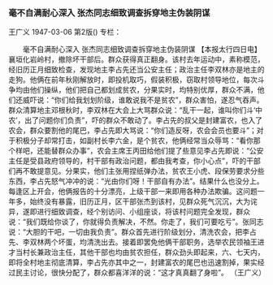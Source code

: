 ### 毫不自满耐心深入  张杰同志细致调查拆穿地主伪装阴谋
王广义
1947-03-06
第2版()
专栏：

　　毫不自满耐心深入
    张杰同志细致调查拆穿地主伪装阴谋
    【本报太行四日电】襄垣化岩岭村，撤除坏干部后。群众获得真正翻身。该村去年运动中，素称模范，经旧历正月细致检查，发现地主李占先还当公安主任；政治主任李双林亦是地主的走狗。他俩在前年秋刚解放时，即投机取巧，假装积极，窃取村领导地位，每次斗争均由他们操纵，他们把自己都划成贫农，分果实时，均特别优厚，群众不满，他们还威吓说：“你们给我划划阶级，谁敢说我不是贫农”，群众害怕，遂忍气吞声。群众清算地主邓根秋时，李双林在大会上大骂群众说：“乱干一起，谁叫你们斗‘中农’，出了问题你们负责”，吓的群众不敢动了。李占先的叔父是封建富农，也入了农会，群众要割他的尾巴，李占先即大骂说：“你们造反呀，农会会员也要斗”；对于积极分子却常打击，如副村长李六金，是个贫农，他俩经常当众辱骂：“看你那个样吧，还能替群众办事”，农会主席王丙田给他们提了些意见李占先即说：“公安主任是受县政府领导的，村干部有政治问题，都由我考查，你小心点”，吓的干部们再不敢提意见。分果实，他们主张用捏纸弹办法，贫农王小虎、段保劳要求分些东西，李占先怒气冲冲的说：“光由你们呀！干部自有办法”。结果什么也没分上。每逢区上开会，他俩报告的十分漂亮，上级干部一来即用各种办法欺骗。这问题一年多，始终没有暴露，旧历正月，区干部张杰到该村，见群众死气沉沉，大为诧异，遂即进行细致调查，经个别访问、小组座谈，将该村问题完全发现，群众说：“我们既给你谈了，你就得负责解决，不然。你走了，我们可要吃亏”。张同志说：“大胆的干吧，一切由我负责”。群众首先进行阶级划分，清洗农会，把李占先、李双林两个坏蛋，均清洗出去。接着即罢免他俩干部职务，选举农民领袖王进才当村长兼政治主任，其他干部也均由贫农担任，群众劲头即起来，六、七天内，即将全村地主彻底清算，李占先亦其中之一，封建富农的尾巴也迅速割掉，果实经过民主讨论，很快分配了，群众都喜洋洋的说：“这才真真翻了身啦”。
                                            （王广义）
